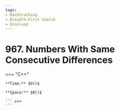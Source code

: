 ```yaml
---
tags:
- Backtracking
- Breadth-First Search
- Unsolved
---
```



# 967. Numbers With Same Consecutive Differences

=== "C++"

    **Time:** $O()$

    **Space:** $O()$

    ``` c++
    ```